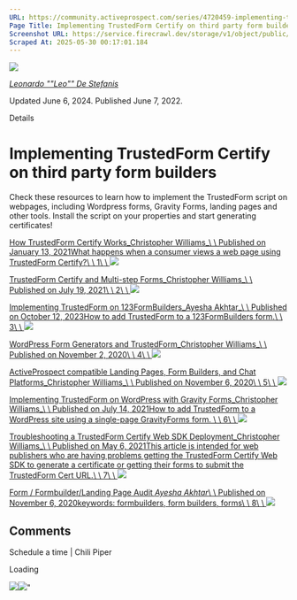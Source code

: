 ```yaml
---
URL: https://community.activeprospect.com/series/4720459-implementing-trustedform-certify-on-third-party-form-builders
Page Title: Implementing TrustedForm Certify on third party form builders
Screenshot URL: https://service.firecrawl.dev/storage/v1/object/public/media/screenshot-e141a57f-d545-41f3-b515-138d3a4412ac.png
Scraped At: 2025-05-30 00:17:01.184
---
```


[![](https://content3.bloomfire.com/avatars/users/1389728/thumb/thumbnail.png?f=1614088449&Expires=1748567813&Signature=I4dR4HQSgkACH7o0D0m0IRImv7tWUJpzVAb7eEbjoLiQF17cizWC5y5nXkptY5OPpcTIMl4i4SqD8tQlLunZbFMJySn7cPpPrd81f6c8jCPmPqN8dLWJGZhh1BjH~oAwhcuoG74rw2uG8ezsyWB41w1ygk4GeYj3C3mhT837iebqEUC4hq8ntNbU6wFWBaeU~FCErpy3NZKb-BsbSlgGgQ9oeDTp57jGthF3Q1GveyiWmqEr1XOZ5qXjgvPzzyhFfoijBhQGMYZbz-N6UqEuT~7FAMNknDPozwGzcFno2xQDyjSON8ANXYA1TtTInmoBzY5UjVgh2sOwZCeE6McncA__&Key-Pair-Id=APKAIDFCFZ2UHE5LPIUA)](https://community.activeprospect.com/memberships/7790687-leonardo-leo-de-stefanis)

[_Leonardo ""Leo"" De Stefanis_](https://community.activeprospect.com/memberships/7790687-leonardo-leo-de-stefanis)

Updated June 6, 2024. Published June 7, 2022.

Details

# Implementing TrustedForm Certify on third party form builders

Check these resources to learn how to implement the TrustedForm script on webpages, including Wordpress forms, Gravity Forms, landing pages and other tools. Install the script on your properties and start generating certificates!

[How TrustedForm Certify Works_Christopher Williams_\\
\\
Published on January 13, 2021What happens when a consumer views a web page using TrustedForm Certify?\\
\\
1\\
\\
![](https://content0.bloomfire.com/thumbnails/contributions/002/460/675/_270x180.png?f=1610550100&Expires=1748567813&Signature=atp6BdYHENSGW2ryHEVTMDpQANb-LZf72uQF2cehEUJ7sj8as5wuRHNAVu9a0oWEXE3LrF84OpLRx9nPR8kOdXqaLQFD0Uood99LqXCy98ZCvVav2xpMjgebg9zyWqtGfgMxvSuOdqZVoyEwCQbsPqcJmxIQjl6qFKjxHFjTun9DNNsCnSBH4NUGF79MxxMG2dcmrrt6-m~NxEGJEezFVj2njblbWVLpuwBqaj4ByHjEYZvsUJKUZeaQe3dmpCqFj~svcwV~FwUVPXcZjFtnoZnjpIoaz-PT5vJUkF6Yi2pTCn1MDBGZPb2QBbZhIWeRmEE7biIQHYq7vQ~SialFvA__&Key-Pair-Id=APKAIDFCFZ2UHE5LPIUA)](https://community.activeprospect.com/series/4720459/posts/4128458-how-trustedform-certify-works)

[TrustedForm Certify and Multi-step Forms_Christopher Williams_\\
\\
Published on July 19, 2021\\
\\
2\\
\\
![](https://content1.bloomfire.com/thumbnails/contributions/002/779/819/_270x180.png?f=1626715538&Expires=1748567813&Signature=ltEnP2EgUdj-pfBVVaEKjX5CowU5QPIvOVpyRGE~b~WosKeA56EUvgMt~6yknXZcgOSnVbeAKNRKZofzEvg-UXL-eEDJo4zWwWgPlq3SeNYsfELXxfakeaLKhhYcXz0-Y4XW~IsgOuJCCagIlbDESMkf3zFIZZzNf5qj5WkHjMpw7YJsByqDqa35AQuT8LkO7AIJ2xboyzWqWuJDy4CvQcdqapou4pj59hzw8tk90cvNqKeA66Zn52T65ybB1LRSC~xWDyRfxOENaEq3s9rkQsK1czPaJ4NQ-HrkidNRJ-CwtWrXGae2OHrD1YpgF4zPrxkfiO3CsXOlp1deWwOy5w__&Key-Pair-Id=APKAIDFCFZ2UHE5LPIUA)](https://community.activeprospect.com/series/4720459/posts/4388124-trustedform-certify-and-multi-step-forms)

[Implementing TrustedForm on 123FormBuilders_Ayesha Akhtar_\\
\\
Published on October 12, 2023How to add TrustedForm to a 123FormBuilders form.\\
\\
3\\
\\
![](https://content0.bloomfire.com/thumbnails/contributions/003/924/538/_270x180.png?f=1697666095&Expires=1748567813&Signature=WuoF83vd4iyK2U5kV9H6GES7CTkcoxNB9eiJph2GdjP7kqzmGGhp4r~9CBRyb2gtIum29IDVrTTiL5-6~PmyPDteWKFFdGtuIcUsIdksVb6x21LrAYQBw4xpFfT8tdQQfLEtTINimUWeDNDJtxWNJhli~OzwD0yGccxY4fmnh-Oh5-DHSwYGyZ4oxdDXe9YY4tvAALDLcoZx4KLiIraotn2Yk9KfaPtahdeSNDo9qflN3RgPuWxb4rA17kL5YxsVVP-MsslLD4TQg-k1xOIErCwAmy9s22y6R~RhDEx5OZUzmOllRrMid2V0hAxqI2steMp7pAkrgwnslzBO4MT8-w__&Key-Pair-Id=APKAIDFCFZ2UHE5LPIUA)](https://community.activeprospect.com/series/4720459/posts/5189112-implementing-trustedform-on-123formbuilders)

[WordPress Form Generators and TrustedForm_Christopher Williams_\\
\\
Published on November 2, 2020\\
\\
4\\
\\
![](https://content1.bloomfire.com/thumbnails/contributions/002/303/018/_270x180.png?f=1604350923&Expires=1748567813&Signature=VeMaw2jT4-1AW9mnC1TpOTal~4KiV2r2RfAObUdfaQ1mjAgyRcP1l5UD3cbSIesW5XnFXtdfa-ynKR0xD6jWuhgBKPKRNkvEhsagCfzTRf-FwSJFTUWT4TY6iiQnKka5-vhNtngv2p2arvCrsVLJyMMzSLqHuVtx4xL2Rqu4MpO8~g6SXtQkVnfeoLqKc~YyQeUZdDjbYL5~j5Nw2dMu-FysD7GyseFf8I6bFgVBB7aSga0e0CEBtM6PHdf7vENCRgO-eOw3uCCVgMtEyiYsvtn0dLMOOnjpPvAF2NHevqzUJjoE4mlG9J35~eoQ111YPzzzTnoy5fer7Dm~ycd~Tw__&Key-Pair-Id=APKAIDFCFZ2UHE5LPIUA)](https://community.activeprospect.com/series/4720459/posts/4062119-wordpress-form-generators-and-trustedform)

[ActiveProspect compatible Landing Pages, Form Builders, and Chat Platforms_Christopher Williams_\\
\\
Published on November 6, 2020\\
\\
5\\
\\
![](https://content0.bloomfire.com/thumbnails/contributions/002/313/752/_270x180.png?f=1604675047&Expires=1748567813&Signature=Hqi35z7~dm1psnlLtrRQ6OEtpsDlqPZh99oOBHmJvKaNHCLPLxdxfCRyGdOeDYR2MmdcE6czMtiHez76CR48bB65wCDi4AmwhZXjn37oblTqonRQs-colYNDTuWZxphXWI3h66ShzLIp5U9G75hoxMN72h~OKTmmSoBBLHY~VRIezleNmi~6426j~MyfOenhf0lvy6bQIWgV~T8JS31iUMR32PbIwpu9g4RwPx8kIvWnI~1dxMhHZoY1uIM976mFWlr8KMMqea5WVOUxH83c7V73Pze3x6NNYvSiMtI1WKkcwnfdX~tLUkfFzA-iWb~NUgimk7C~HHtp5035AntreQ__&Key-Pair-Id=APKAIDFCFZ2UHE5LPIUA)](https://community.activeprospect.com/series/4720459/posts/4067743-activeprospect-compatible-landing-pages-form-builders-and-chat-platforms)

[Implementing TrustedForm on WordPress with Gravity Forms_Christopher Williams_\\
\\
Published on July 14, 2021How to add TrustedForm to a WordPress site using a single-page GravityForms form. \\
\\
6\\
\\
![](https://content0.bloomfire.com/thumbnails/contributions/002/773/878/_270x180.png?f=1697667385&Expires=1748567813&Signature=XuDAMjCqfWMXOpDRQtLBJvzQbwbbXo2hQ8vffBsbYrGAecBrcT7MmE90xY7JGDSfHJci-WCyvNaT6tTujpMAcZDcixs7B8-aCUuMfQTyn0narfphk51xdtrxNmiKolZfcSqSMW6ZZWJZDWYI5I5qvhiQ~OOpDUjfcQ7mg6Ch9jzgAO1HZZ~YdFEqwkglolO1kwWHBwDdzWIS3KM4yFtO9mQUuU0z2lDYthXRnow-~KoNzZvBQiU2BYzlsfwzXd2fV6NTbM6Z2YAGf8~C9Hpxeya8LBMHaL7Y9BjyFOSn5gbh7npsUKg7nVeeZBSijlX0WxxVrL3PfE6ibwBKfP5PBQ__&Key-Pair-Id=APKAIDFCFZ2UHE5LPIUA)](https://community.activeprospect.com/series/4720459/posts/4383260-implementing-trustedform-on-wordpress-with-gravity-forms)

[Troubleshooting a TrustedForm Certify Web SDK Deployment_Christopher Williams_\\
\\
Published on May 6, 2021This article is intended for web publishers who are having problems getting the TrustedForm Certify Web SDK to generate a certificate or getting their forms to submit the TrustedForm Cert URL.\\
\\
7\\
\\
![](https://content3.bloomfire.com/thumbnails/contributions/002/681/782/_270x180.png?f=1620331433&Expires=1748567813&Signature=qgxp4TIO9rDLjHA8mrtaHo5QpTcrBokx41~SaPeBAmDTlscxyjF-iFOSlro8BKi5WlTN77US0YDuxwsw6qE3-EYSMOx-G9Oo3~qGy3RxYWIdZKKEt5fPyQ8Vh-Lm3MT91ISqP5ysc5fhXdBWP8qVJyfGo7O9F7N71g55M4fiWVeiV7msoJBvumpaCZymXU8mhZuAoz5DfAEy6t3-Dpn88yPadwfVuvD1LzN7VGdgk9W9wbwMI76AZYh2Gr9FOwqd3dDFzXpOc4pAn9QK-eo9XaGo3qgfFZXiPFuX-8djqWZSdTNXW-F5LGVeZO6oQH6cwAbr946qFELnIA4m~EpAAA__&Key-Pair-Id=APKAIDFCFZ2UHE5LPIUA)](https://community.activeprospect.com/series/4720459/posts/4290731-troubleshooting-a-trustedform-certify-web-sdk-deployment)

[Form / Formbuilder/Landing Page Audit _Ayesha Akhtar_\\
\\
Published on November 6, 2020keywords: formbuilders, form builders, forms\\
\\
8\\
\\
![](https://content2.bloomfire.com/thumbnails/contributions/002/314/114/_270x180.png?f=1604682764&Expires=1748567813&Signature=LAe4qjW3wV5Omp~gzagzKZAXsM73~VHihJZXUMSc3bBiwmNCTSdW8L28l1VPnqsekznOnZod4e8FmiVfer2tOmuL0KhrI7FjlCVx3zKskUHhtnr8HeLpi5FjGhI73Oak4ankrHfXw5c2ykX-y3y5NRMOoru17MxFO2K~aGRjhXJZ63i-RB2KtCgfpkJN7wL~BdK2cG6Xp9M3f4wUgOYeoyQFfPBbz2zLqkOe1eeKh2weDtlu3lDUrhlEp7bl~congFDQCCEnun-s9k1FTo6IGsX19PEXSpRCtOf6LLjAY5euuhIz81Vwl4HYmDTwR-v4OCTO9A1xnCNdNX2DG2N9rg__&Key-Pair-Id=APKAIDFCFZ2UHE5LPIUA)](https://community.activeprospect.com/series/4720459/posts/4068064-form-formbuilder-landing-page-audit)

## Comments

Schedule a time \| Chili Piper

Loading

![](https://bat.bing.com/action/0?ti=4018451&Ver=2&mid=34ca7b38-1eb9-4935-9a63-f6414858d6d3&bo=1&sid=62f8b0903ceb11f09ee28d9832cf1c6f&vid=62f8f3203ceb11f096b5af352b7cef90&vids=1&msclkid=N&pi=918639831&lg=en-US&sw=1280&sh=1024&sc=24&p=https%3A%2F%2Fcommunity.activeprospect.com%2Fseries%2F4720459-implementing-trustedform-certify-on-third-party-form-builders&r=&lt=846&evt=pageLoad&sv=1&cdb=AQAQ&rn=9091)![](https://bat.bing.com/action/0?ti=4018451&Ver=2&mid=34ca7b38-1eb9-4935-9a63-f6414858d6d3&bo=2&sid=62f8b0903ceb11f09ee28d9832cf1c6f&vid=62f8f3203ceb11f096b5af352b7cef90&vids=0&msclkid=N&gtm_tag_source=ua&ec=Client%20ID&el=%2Fseries%2F4720459-implementing-trustedform-certify-on-third-party-form-builders&gc=USD&tpp=1&en=Y&p=https%3A%2F%2Fcommunity.activeprospect.com%2Fseries%2F4720459-implementing-trustedform-certify-on-third-party-form-builders&sw=1280&sh=1024&sc=24&evt=custom&cdb=AQAQ&rn=758470)"

